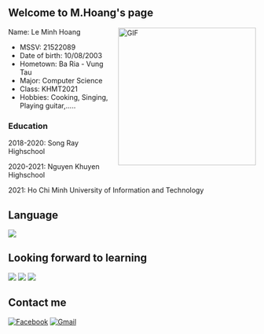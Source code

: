 ## Welcome to M.Hoang's page
Name: Le Minh Hoang
<img align="right" alt="GIF" height="280px" src="https://scontent.fvca1-1.fna.fbcdn.net/v/t39.30808-6/270267586_478374490354806_1302525087900985776_n.jpg?_nc_cat=106&ccb=1-5&_nc_sid=09cbfe&_nc_ohc=AfxaktXtjDsAX8jEwYD&_nc_ht=scontent.fvca1-1.fna&oh=00_AT9q8avvPDe-Jo2zSwmgf6d27L-M8OPSuaBz3E7D08bQEA&oe=61D7FBA5" />
* MSSV: 21522089
* Date of birth: 10/08/2003
* Hometown: Ba Ria - Vung Tau
* Major: Computer Science
* Class: KHMT2021
* Hobbies: Cooking, Singing, Playing guitar,.....

### Education
2018-2020: Song Ray Highschool

2020-2021: Nguyen Khuyen Highschool

2021: Ho Chi Minh University of Information and Technology
## Language
<img src="https://img.shields.io/badge/c++%20-%2300599C.svg?&style=for-the-badge&logo=c%2B%2B&ogoColor=white"/>

## Looking forward to learning
<img src="https://img.shields.io/badge/html5%20-%23E34F26.svg?&style=for-the-badge&logo=html5&logoColor=white"/> <img src="https://img.shields.io/badge/css3%20-%231572B6.svg?&style=for-the-badge&logo=css3&logoColor=white"/> <img src="https://img.shields.io/badge/python%20-%2314354C.svg?&style=for-the-badge&logo=python&logoColor=white"/>

## Contact me
[![Facebook](https://img.shields.io/badge/Facebook-%231877F2.svg?style=for-the-badge&logo=Facebook&logoColor=white)](https://www.facebook.com/lmhoang1008/)
[![Gmail](https://img.shields.io/badge/Gmail-D14836?style=for-the-badge&logo=gmail&logoColor=white)](mailto:21522089@gm.uit.edu.vn)
